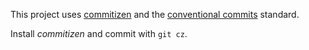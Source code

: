 This project uses [commitizen](https://github.com/commitizen/cz-cli) and the [conventional commits](https://www.conventionalcommits.org/en/v1.0.0-beta.2/) standard.

Install _commitizen_ and commit with `git cz`.